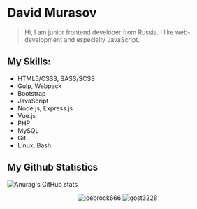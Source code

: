 # David Murasov

> Hi, I am junior frontend developer from Russia. I like web-development and especially JavaScript.

## My Skills: 

- HTML5/CSS3, SASS/SCSS
- Gulp, Webpack
- Bootstrap
- JavaScript
- Node.js, Express.js
- Vue.js
- PHP
- MySQL
- Git
- Linux, Bash

## My Github Statistics

![Anurag's GitHub stats](https://github-readme-stats.vercel.app/api?username=joebrock666&count_private=true)
<p align="center"> <img src="https://github-readme-stats.vercel.app/api?username=joebrock666&count_private=true&show_icons=true&theme=gotham" alt="joebrock666" /> <img src="https://github-readme-stats.vercel.app/api/top-langs/?username=joebrock666&count_private=false&hide=tsql&langs_count=7&theme=gotham&layout=compact" alt="gost3228" /></p>
